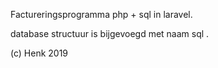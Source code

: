 Factureringsprogramma php + sql in laravel.

database structuur is bijgevoegd met naam sql .

(c) Henk 2019
